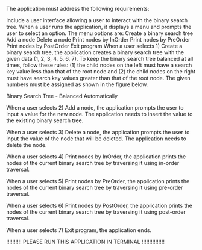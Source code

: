 The application must address the following requirements:

Include a user interface allowing a user to interact with the binary search tree.
When a user runs the application, it displays a menu and prompts the user to select an option.
The menu options are:
Create a binary search tree
Add a node
Delete a node
Print nodes by InOrder
Print nodes by PreOrder
Print nodes by PostOrder
Exit program
When a user selects 1) Create a binary search tree, the application creates a binary search tree with the given data (1, 2, 3, 4, 5, 6, 7). To keep the binary search tree balanced at all times, follow these rules: (1) the child nodes on the left must have a search key value less than that of the root node and (2) the child nodes on the right must have search key values greater than that of the root node.
The given numbers must be assigned as shown in the figure below.



Binary Search Tree - Balanced Automatically



When a user selects 2) Add a node, the application prompts the user to input a value for the new node. The application needs to insert the value to the existing binary search tree.

When a user selects 3) Delete a node, the application prompts the user to input the value of the node that will be deleted. The application needs to delete the node.

When a user selects 4) Print nodes by InOrder, the application prints the nodes of the current binary search tree by traversing it using in-order traversal.

When a user selects 5) Print nodes by PreOrder, the application prints the nodes of the current binary search tree by traversing it using pre-order traversal.

When a user selects 6) Print nodes by PostOrder, the application prints the nodes of the current binary search tree by traversing it using post-order traversal.

When a user selects 7) Exit program, the application ends.

!!!!!!!!!! PLEASE RUN THIS APPLICATION IN TERMINAL !!!!!!!!!!!!!!!

